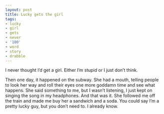 ```yaml
---
layout: post
title: Lucky gets the girl
tags:
- lucky
- girl
- gets
- never
- '100'
- word
- story
- drabble
---
```

I never thought I’d get a girl. Either I’m stupid or I just don’t think.

Then one day, it happened on the subway. She had a mouth, telling people to look her way and roll their eyes one more goddamn time and see what happens.
She said something to me, but I wasn’t listening, I just kept on singing the song in my headphones.
And that was it. She followed me off the train and made me buy her a sandwich and a soda.
You could say I’m a pretty lucky guy, but you don’t need to. I already know.
